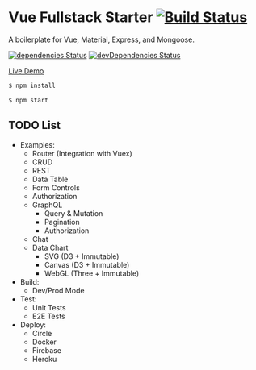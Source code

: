 # Vue Fullstack Starter [![Build Status](https://circleci.com/gh/Shyam-Chen/Vue-Fullstack-Starter.png)](https://circleci.com/gh/Shyam-Chen/Vue-Fullstack-Starter)

A boilerplate for Vue, Material, Express, and Mongoose.

[![dependencies Status](https://david-dm.org/Shyam-Chen/Vue-Fullstack-Starter/status.svg)](https://david-dm.org/Shyam-Chen/Vue-Fullstack-Starter)
[![devDependencies Status](https://david-dm.org/Shyam-Chen/Vue-Fullstack-Starter/dev-status.svg)](https://david-dm.org/Shyam-Chen/Vue-Fullstack-Starter?type=dev)

[Live Demo](https://vue-by-example.firebaseapp.com/)

```bash
$ npm install
```

```bash
$ npm start
```

## TODO List

* Examples:
  * Router (Integration with Vuex)
  * CRUD
  * REST
  * Data Table
  * Form Controls
  * Authorization
  * GraphQL
    * Query & Mutation
    * Pagination
    * Authorization
  * Chat
  * Data Chart
    * SVG (D3 + Immutable)
    * Canvas (D3 + Immutable)
    * WebGL (Three + Immutable)
* Build:
  * Dev/Prod Mode
* Test:
  * Unit Tests
  * E2E Tests
* Deploy:
  * Circle
  * Docker
  * Firebase
  * Heroku
